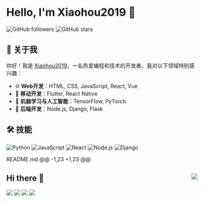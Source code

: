 # Hello, I'm Xiaohou2019 👋

![GitHub followers](https://img.shields.io/github/followers/xiaohou2019?label=Follow&style=social)
![GitHub stars](https://img.shields.io/github/stars/xiaohou2019?label=Stars&style=social)

## 🚀 关于我

你好！我是 [Xiaohou2019](https://github.com/xiaohou2019)，一名热爱编程和技术的开发者。我对以下领域特别感兴趣：

- 🌐 **Web开发**：HTML, CSS, JavaScript, React, Vue
- 📱 **移动开发**：Flutter, React Native
- 🧠 **机器学习与人工智能**：TensorFlow, PyTorch
- 🌲 **后端开发**：Node.js, Django, Flask

## 🛠 技能

![Python](https://img.shields.io/badge/Python-3776AB?style=for-the-badge&logo=python&logoColor=white)
![JavaScript](https://img.shields.io/badge/JavaScript-F7DF1E?style=for-the-badge&logo=javascript&logoColor=black)
![React](https://img.shields.io/badge/React-20232A?style=for-the-badge&logo=react&logoColor=61DAFB)
![Node.js](https://img.shields.io/badge/Node.js-43853D?style=for-the-badge&logo=node.js&logoColor=white)
![Django](https://img.shields.io/badge/Django-092E20?style=for-the-badge&logo=django&logoColor=white)

README.md
@@ -1,23 +1,23 @@
## Hi there 👋<a href="https://github.com/iaohou2019u/"><img align="right" src="https://komarev.com/ghpvc/?username=iaohou2019u&label=Views" /></a>
<!--
**iaohou2019u/iaohou2019u** is a ✨ _special_ ✨ repository because its `README.md` (this file) appears on your GitHub profile.
Here are some ideas to get you started:
- 🔭 I’m currently working on ...
- 🌱 I’m currently learning ...
- 👯 I’m looking to collaborate on ...
- 🤔 I’m looking for help with ...
- 💬 Ask me about ...
- 📫 How to reach me: ...
- 😄 Pronouns: ...
- ⚡ Fun fact: ...
-->

![](http://github-profile-summary-cards.vercel.app/api/cards/profile-details?username=iaohou2019u&theme=transparent)
![](http://github-profile-summary-cards.vercel.app/api/cards/repos-per-language?username=iaohou2019u&theme=transparent)
![](http://github-profile-summary-cards.vercel.app/api/cards/stats?username=iaohou2019u&theme=transparent)
![](http://github-profile-summary-cards.vercel.app/api/cards/repos-per-language?username=iaohou2019u&theme=transparent)

<!--
<a href="https://github.com/iaohou2019u/"><img height="130px" align="left" src="https://github-readme-stats.vercel.app/api/?username=iaohou2019u&show_icons=true&include_all_commits=true&locale=cn&theme=transparent&hide=prs" /></a>

## 📫 联系我

- [![Gmail](https://img.shields.io/badge/Gmail-D14836?style=for-the-badge&logo=gmail&logoColor=white)](mailto:your.email@example.com)
- [![LinkedIn](https://img.shields.io/badge/LinkedIn-0077B5?style=for-the-badge&logo=linkedin&logoColor=white)](https://www.linkedin.com/in/xiaohou2019)
- [![Twitter](https://img.shields.io/twitter/follow/xiaohou2019?style=social)](https://twitter.com/xiaohou2019)

## 📝 许可证

本项目采用 MIT 许可证 - 详细信息见 [LICENSE](LICENSE) 文件。

---

*感谢访问我的GitHub主页！如果你喜欢我的项目，别忘了给我一个star哦！⭐*
